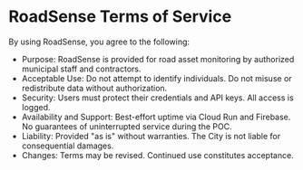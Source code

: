 # RoadSense Terms of Service

By using RoadSense, you agree to the following:

- Purpose: RoadSense is provided for road asset monitoring by authorized municipal staff and contractors.
- Acceptable Use: Do not attempt to identify individuals. Do not misuse or redistribute data without authorization.
- Security: Users must protect their credentials and API keys. All access is logged.
- Availability and Support: Best-effort uptime via Cloud Run and Firebase. No guarantees of uninterrupted service during the POC.
- Liability: Provided "as is" without warranties. The City is not liable for consequential damages.
- Changes: Terms may be revised. Continued use constitutes acceptance.
